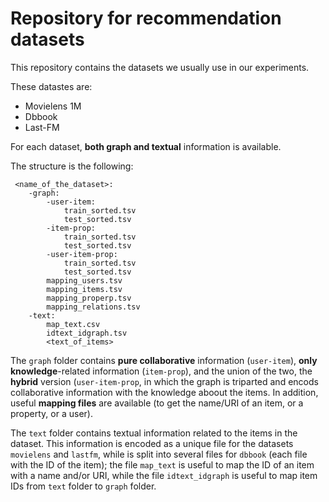 # Repository for recommendation datasets 

This repository contains the datasets we usually use in our experiments.

These datastes are:
* Movielens 1M
* Dbbook
* Last-FM

For each dataset, **both graph and textual** information is available. 

The structure is the following:
```
 <name_of_the_dataset>:
	-graph:
		-user-item:
			train_sorted.tsv
			test_sorted.tsv
		-item-prop:
			train_sorted.tsv
			test_sorted.tsv
		-user-item-prop:
			train_sorted.tsv
			test_sorted.tsv
		mapping_users.tsv
		mapping_items.tsv
		mapping_properp.tsv
		mapping_relations.tsv
	-text:
		map_text.csv
		idtext_idgraph.tsv
		<text_of_items>
```

The `graph` folder contains **pure collaborative** information (`user-item`), **only knowledge**-related information (`item-prop`), and the union of the two, the **hybrid** version (`user-item-prop`, in which the graph is triparted and encods collaborative information with the knowledge aboout the items. In addition, useful **mapping files** are available (to get the name/URI of an item, or a property, or a user).

The `text` folder contains textual information related to the items in the dataset. This information is encoded as a unique file for the datasets `movielens` and `lastfm`, while is split into several files for `dbbook` (each file with the ID of the item); the file `map_text` is useful to map the ID of an item with a name and/or URI, while the file `idtext_idgraph` is useful to map item IDs from `text` folder to `graph` folder.